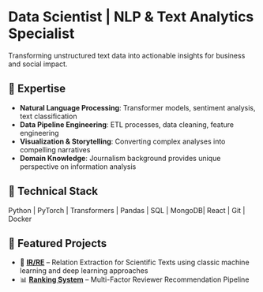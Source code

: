 # Data Scientist | NLP & Text Analytics Specialist

Transforming unstructured text data into actionable insights for business and social impact.

## 🎯 Expertise
- **Natural Language Processing**: Transformer models, sentiment analysis, text classification
- **Data Pipeline Engineering**: ETL processes, data cleaning, feature engineering  
- **Visualization & Storytelling**: Converting complex analyses into compelling narratives
- **Domain Knowledge**: Journalism background provides unique perspective on information analysis

## 🔧 Technical Stack
Python | PyTorch | Transformers | Pandas | SQL | MongoDB| React | Git | Docker

## 📌 Featured Projects
- 🔧 [**IR/RE**](https://github.com/neojournalist/RelationExtraction) – Relation Extraction for Scientific Texts using classic machine learning and deep learning approaches
- 📊 [**Ranking System**](https://github.com/neojournalist/project-rev-platform) – Multi-Factor Reviewer Recommendation Pipeline 
